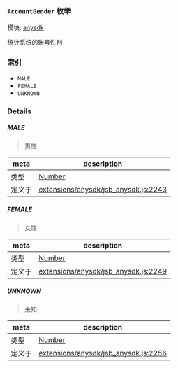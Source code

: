 ### `AccountGender` 枚举



模块: [anysdk](../modules/anysdk.md)


统计系统的账号性别


### 索引
  - `MALE`
  - `FEMALE`
  - `UNKNOWN`

### Details


##### MALE

> 男性

| meta | description |
|------|-------------|
| 类型 | <a href="https://developer.mozilla.org/en/JavaScript/Reference/Global_Objects/Number" class="crosslink external" target="_blank">Number</a> |
| 定义于 | [extensions/anysdk/jsb_anysdk.js:2243](https://github.com/cocos-creator/engine/blob/d6ec4c03aa86f40af14d21ef9f059fed5e540c58/extensions/anysdk/jsb_anysdk.js#L2243) |



##### FEMALE

> 女性

| meta | description |
|------|-------------|
| 类型 | <a href="https://developer.mozilla.org/en/JavaScript/Reference/Global_Objects/Number" class="crosslink external" target="_blank">Number</a> |
| 定义于 | [extensions/anysdk/jsb_anysdk.js:2249](https://github.com/cocos-creator/engine/blob/d6ec4c03aa86f40af14d21ef9f059fed5e540c58/extensions/anysdk/jsb_anysdk.js#L2249) |



##### UNKNOWN

> 未知

| meta | description |
|------|-------------|
| 类型 | <a href="https://developer.mozilla.org/en/JavaScript/Reference/Global_Objects/Number" class="crosslink external" target="_blank">Number</a> |
| 定义于 | [extensions/anysdk/jsb_anysdk.js:2256](https://github.com/cocos-creator/engine/blob/d6ec4c03aa86f40af14d21ef9f059fed5e540c58/extensions/anysdk/jsb_anysdk.js#L2256) |



